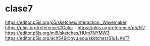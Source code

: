 # clase7  
  
https://editor.p5js.org/p5/sketches/Interaction:_Wavemaker  
https://p5js.org/reference/#Color - https://p5js.org/reference/p5/fill/  
https://editor.p5js.org/ml5/sketches/HUm7NYMW3
https://editor.p5js.org/ach549@nyu.edu/sketches/S1u1JKeT7
